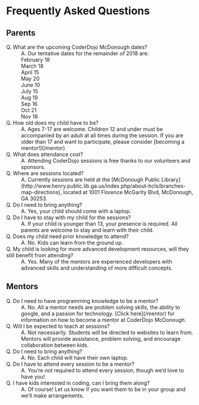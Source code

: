 # Frequently Asked Questions

## Parents

<dl id="faq_content">

<dt>Q. What are the upcoming CoderDojo McDonough dates?</dt>

<dd>A. Our tentative dates for the remainder of 2018 are: <br />
February 18 <br />
March 18 <br />
April 15 <br />
May 20 <br />
June 10 <br />
July 15 <br />
Aug 19 <br />
Sep 16 <br />
Oct 21 <br />
Nov 18  <br />
</dd>

<dt>Q. How old does my child have to be?</dt>

<dd>A. Ages 7-17 are welcome. Children 12 and under must be accompanied by an adult at all times during the session. If you are older than 17 and want to participate, please consider [becoming a mentor!](/mentor)</dd>

<dt>Q. What does attendance cost?</dt>

<dd>A. Attending CoderDojo sessions is free thanks to our volunteers and sponsors.</dd>

<dt>Q. Where are sessions located?</dt>

<dd>A. Currently sessions are held at the [McDonough Public Library](http://www.henry.public.lib.ga.us/index.php/about-hcls/branches-map-directions), located at 1001 Florence McGarity Blvd, McDonough, GA 30253.</dd>

<dt>Q. Do I need to bring anything?</dt>

<dd>A. Yes, your child should come with a laptop.</dd>

<dt>Q. Do I have to stay with my child for the sessions?</dt>

<dd>A. If your child is younger than 13, your presence is required. All parents are welcome to stay and learn with their child.</dd>

<dt>Q. Does my child need prior knowledge to attend?</dt>

<dd>A. No. Kids can learn from the ground up.</dd>

<dt>Q. My child is looking for more advanced development resources, will they still benefit from attending?</dt>

<dd>A. Yes. Many of the mentors are experienced developers with advanced skills and understanding of more difficult concepts.</dd>

</dl>

## Mentors

<dl>

<dt>Q. Do I need to have programming knowledge to be a mentor?</dt>

<dd>A. No. All a mentor needs are problem solving skills, the ability to google, and a passion for technology. [Click here](/mentor) for information on how to become a mentor at CoderDojo McDonough.</dd>

<dt>Q. Will I be expected to teach at sessions?</dt>

<dd>A. Not necessarily. Students will be directed to websites to learn from. Mentors will provide assistance, problem solving, and encourage collaboration between kids.</dd>

<dt>Q. Do I need to bring anything?</dt>

<dd>A. No. Each child will have their own laptop.</dd>

<dt>Q. Do I have to attend every session to be a mentor?</dt>

<dd>A. You’re not required to attend every session, though we’d love to have you!</dd>

<dt>Q. I have kids interested in coding, can I bring them along?</dt>

<dd>A. Of course! Let us know if you want them to be in your group and we’ll make arrangements.</dd>

</dl>
